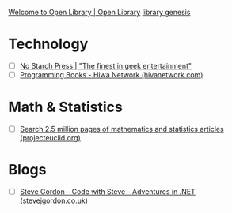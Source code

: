 [Welcome to Open Library | Open Library](https://openlibrary.org/)
[library genesis](libgen.is)

# Technology
- [ ] [No Starch Press | "The finest in geek entertainment"](https://nostarch.com/)
- [ ] [Programming Books - Hiwa Network (hivanetwork.com)](https://hivanetwork.com/programming-ebooks/)

# Math & Statistics
- [ ] [Search 2.5 million pages of mathematics and statistics articles (projecteuclid.org)](https://projecteuclid.org/#)

# Blogs

- [ ] [Steve Gordon - Code with Steve - Adventures in .NET (stevejgordon.co.uk)](https://www.stevejgordon.co.uk/)

